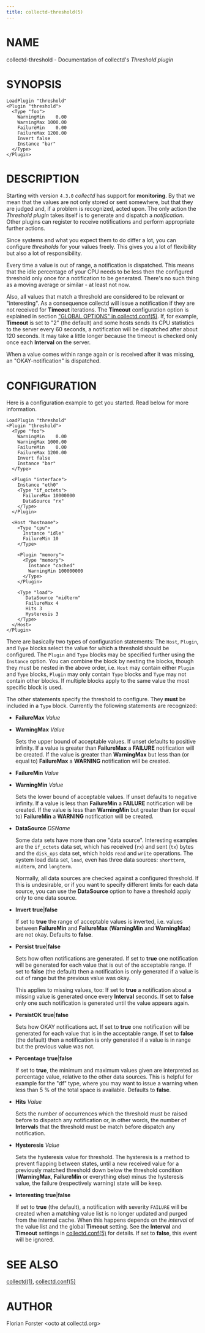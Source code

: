 ```yaml
---
title: collectd-threshold(5)
---
```

# NAME

collectd-threshold - Documentation of collectd's _Threshold plugin_

# SYNOPSIS

    LoadPlugin "threshold"
    <Plugin "threshold">
      <Type "foo">
        WarningMin    0.00
        WarningMax 1000.00
        FailureMin    0.00
        FailureMax 1200.00
        Invert false
        Instance "bar"
      </Type>
    </Plugin>

# DESCRIPTION

Starting with version `4.3.0` _collectd_ has support for **monitoring**. By
that we mean that the values are not only stored or sent somewhere, but that
they are judged and, if a problem is recognized, acted upon. The only action
the _Threshold plugin_ takes itself is to generate and dispatch a
_notification_. Other plugins can register to receive notifications and
perform appropriate further actions.

Since systems and what you expect them to do differ a lot, you can configure
_thresholds_ for your values freely. This gives you a lot of flexibility but
also a lot of responsibility.

Every time a value is out of range, a notification is dispatched. This means
that the idle percentage of your CPU needs to be less then the configured
threshold only once for a notification to be generated. There's no such thing
as a moving average or similar - at least not now.

Also, all values that match a threshold are considered to be relevant or
"interesting". As a consequence collectd will issue a notification if they are
not received for **Timeout** iterations. The **Timeout** configuration option is
explained in section ["GLOBAL OPTIONS" in collectd.conf(5)](./collectd.conf.md). If, for example,
**Timeout** is set to "2" (the default) and some hosts sends its CPU statistics
to the server every 60 seconds, a notification will be dispatched after about
120 seconds. It may take a little longer because the timeout is checked only
once each **Interval** on the server.

When a value comes within range again or is received after it was missing, an
"OKAY-notification" is dispatched.

# CONFIGURATION

Here is a configuration example to get you started. Read below for more
information.

    LoadPlugin "threshold"
    <Plugin "threshold">
      <Type "foo">
        WarningMin    0.00
        WarningMax 1000.00
        FailureMin    0.00
        FailureMax 1200.00
        Invert false
        Instance "bar"
      </Type>
      
      <Plugin "interface">
        Instance "eth0"
        <Type "if_octets">
          FailureMax 10000000
          DataSource "rx"
        </Type>
      </Plugin>
      
      <Host "hostname">
        <Type "cpu">
          Instance "idle"
          FailureMin 10
        </Type>
      
        <Plugin "memory">
          <Type "memory">
            Instance "cached"
            WarningMin 100000000
          </Type>
        </Plugin>
      
        <Type "load">
           DataSource "midterm"
           FailureMax 4
           Hits 3
           Hysteresis 3
        </Type>
      </Host>
    </Plugin>

There are basically two types of configuration statements: The `Host`,
`Plugin`, and `Type` blocks select the value for which a threshold should be
configured. The `Plugin` and `Type` blocks may be specified further using the
`Instance` option. You can combine the block by nesting the blocks, though
they must be nested in the above order, i.e. `Host` may contain either
`Plugin` and `Type` blocks, `Plugin` may only contain `Type` blocks and
`Type` may not contain other blocks. If multiple blocks apply to the same
value the most specific block is used.

The other statements specify the threshold to configure. They **must** be
included in a `Type` block. Currently the following statements are recognized:

- **FailureMax** _Value_
- **WarningMax** _Value_

    Sets the upper bound of acceptable values. If unset defaults to positive
    infinity. If a value is greater than **FailureMax** a **FAILURE** notification
    will be created. If the value is greater than **WarningMax** but less than (or
    equal to) **FailureMax** a **WARNING** notification will be created.

- **FailureMin** _Value_
- **WarningMin** _Value_

    Sets the lower bound of acceptable values. If unset defaults to negative
    infinity. If a value is less than **FailureMin** a **FAILURE** notification will
    be created. If the value is less than **WarningMin** but greater than (or equal
    to) **FailureMin** a **WARNING** notification will be created.

- **DataSource** _DSName_

    Some data sets have more than one "data source". Interesting examples are the
    `if_octets` data set, which has received (`rx`) and sent (`tx`) bytes and
    the `disk_ops` data set, which holds `read` and `write` operations. The
    system load data set, `load`, even has three data sources: `shortterm`,
    `midterm`, and `longterm`.

    Normally, all data sources are checked against a configured threshold. If this
    is undesirable, or if you want to specify different limits for each data
    source, you can use the **DataSource** option to have a threshold apply only to
    one data source.

- **Invert** **true**|**false**

    If set to **true** the range of acceptable values is inverted, i.e. values
    between **FailureMin** and **FailureMax** (**WarningMin** and **WarningMax**) are
    not okay. Defaults to **false**.

- **Persist** **true**|**false**

    Sets how often notifications are generated. If set to **true** one notification
    will be generated for each value that is out of the acceptable range. If set to
    **false** (the default) then a notification is only generated if a value is out
    of range but the previous value was okay.

    This applies to missing values, too: If set to **true** a notification about a
    missing value is generated once every **Interval** seconds. If set to **false**
    only one such notification is generated until the value appears again.

- **PersistOK** **true**|**false**

    Sets how OKAY notifications act. If set to **true** one notification will be
    generated for each value that is in the acceptable range. If set to **false**
    (the default) then a notification is only generated if a value is in range but
    the previous value was not.

- **Percentage** **true**|**false**

    If set to **true**, the minimum and maximum values given are interpreted as
    percentage value, relative to the other data sources. This is helpful for
    example for the "df" type, where you may want to issue a warning when less than
    5 % of the total space is available. Defaults to **false**.

- **Hits** _Value_

    Sets the number of occurrences which the threshold must be raised before to
    dispatch any notification or, in other words, the number of **Interval**s
    that the threshold must be match before dispatch any notification.

- **Hysteresis** _Value_

    Sets the hysteresis value for threshold. The hysteresis is a method to prevent
    flapping between states, until a new received value for a previously matched
    threshold down below the threshold condition (**WarningMax**, **FailureMin** or
    everything else) minus the hysteresis value, the failure (respectively warning)
    state will be keep.

- **Interesting** **true**|**false**

    If set to **true** (the default), a notification with severity `FAILURE` will
    be created when a matching value list is no longer updated and purged from the
    internal cache. When this happens depends on the _interval_ of the value list
    and the global **Timeout** setting. See the **Interval** and **Timeout** settings
    in [collectd.conf(5)](./collectd.conf.md) for details. If set to **false**, this event will be
    ignored.

# SEE ALSO

[collectd(1)](./collectd.md),
[collectd.conf(5)](./collectd.conf.md)

# AUTHOR

Florian Forster &lt;octo at collectd.org>
